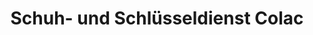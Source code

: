 ---
title: "Schuh- und Schlüsseldienst Colac"
url: /ostfildern/schuh-und-schluesseldienst-colac/
shop: Einkaufszentrum
---